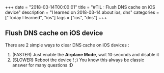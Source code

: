 +++
date = "2018-03-14T00:00:01"
title = "#TIL : Flush DNS cache on iOS device"
description = "I learned on 2018-03-14 about ios, dns"
categories = ["Today I learned", "ios"]
tags = ["ios", "dns"]
+++



## Flush DNS cache on iOS device

There are 2 simple ways to clear DNS cache on iOS devices :

1. (FASTER) Just enable the **Airplane Mode**, wait 10 seconds and disable it
2. (SLOWER) Reboot the device ! ;) You know this always be classic answer for many questions :D
